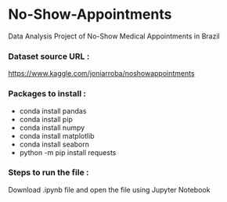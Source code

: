 # No-Show-Appointments
Data Analysis Project of No-Show Medical Appointments in Brazil

### Dataset source URL : 
https://www.kaggle.com/joniarroba/noshowappointments

### Packages to install :
- conda install pandas
- conda install pip
- conda install numpy
- conda install matplotlib    
- conda install seaborn
- python -m pip install requests

### Steps to run the file :
Download .ipynb file and open the file using Jupyter Notebook

